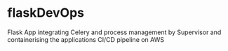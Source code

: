 # flaskDevOps
Flask App integrating Celery and process management by Supervisor  and containerising the applications CI/CD pipeline on AWS
